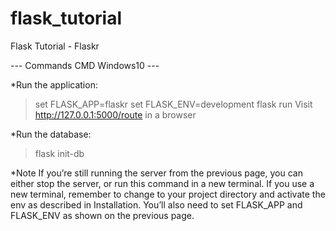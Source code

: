 # flask_tutorial
 Flask Tutorial - Flaskr

--- Commands CMD Windows10 ---

*Run the application:
> set FLASK_APP=flaskr
> set FLASK_ENV=development
> flask run
Visit http://127.0.0.1:5000/route in a browser

*Run the database:
> flask init-db

*Note
If you’re still running the server from the previous page, you can either stop the server, or run this command in a new terminal. If you use a new terminal, remember to change to your project directory and activate the env as described in Installation. You’ll also need to set FLASK_APP and FLASK_ENV as shown on the previous page.